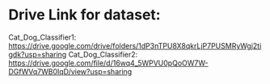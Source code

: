 # Drive Link for dataset:
Cat_Dog_Classifier1: https://drive.google.com/drive/folders/1dP3nTPU8X8qkrLjP7PUSMRyWgj2tigdk?usp=sharing
Cat_Dog_Classifier2: https://drive.google.com/file/d/16wq4_5WPVU0pQoOW7W-DGfWVq7WB0IqD/view?usp=sharing
